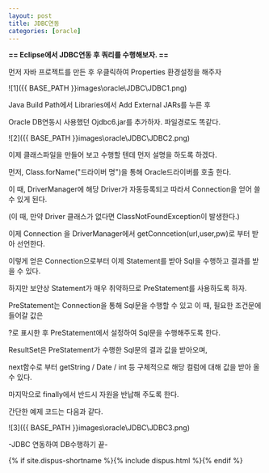 ```yaml
---
layout: post
title: JDBC연동
categories: [oracle]
---
```


**== Eclipse에서 JDBC연동 후 쿼리를 수행해보자. ==**<br>

먼저 자바 프로젝트를 만든 후 우클릭하여 Properties 환경설정을 해주자<br>

![1]({{ BASE_PATH }}images\oracle\JDBC\JDBC1.png)<br>

Java Build Path에서 Libraries에서 Add External JARs를 누른 후<br>

Oracle DB연동시 사용했던 Ojdbc6.jar를 추가하자. 파일경로도 똑같다.<br>

![2]({{ BASE_PATH }}images\oracle\JDBC\JDBC2.png)<br>

이제 클래스파일을 만들어 보고 수행할 텐데 먼저 설명을 하도록 하겠다.<br>

먼저, Class.forName("드라이버 명")을 통해 Oracle드라이버를 호출 한다.<br>

이 때, DriverManager에 해당 Driver가 자동등록되고 따라서 Connection을 얻어 쓸 수 있게 된다.<br>

(이 때, 만약 Driver 클래스가 없다면 ClassNotFoundException이 발생한다.)<br>

이제 Connection 을 DriverManager에서 getConncetion(url,user,pw)로 부터 받아 선언한다.<br>

이렇게 얻은 Connection으로부터 이제 Statement를 받아 Sql을 수행하고 결과를 받을 수 있다.<br>

하지만 보안상 Statement가 매우 취약하므로 PreStatement를 사용하도록 하자.<br>

PreStatement는 Connection을 통해 Sql문을 수행할 수 있고 이 때, 필요한 조건문에 들어갈 값은<br>

?로 표시한 후 PreStatement에서 설정하여 Sql문을 수행해주도록 한다.<br>

ResultSet은 PreStatement가 수행한 Sql문의 결과 값을 받아오며, <br>

next함수로 부터 getString / Date / int 등 구체적으로 해당 컬럼에 대해 값을 받아 올 수 있다.<br>

마지막으로 finally에서 반드시 자원을 반납해 주도록 한다.<br>

간단한 예제 코드는 다음과 같다.<br>

![3]({{ BASE_PATH }}images\oracle\JDBC\JDBC3.png)<br>

-JDBC 연동하여 DB수행하기 끝-<br>



{% if site.dispus-shortname %}{% include dispus.html %}{% endif %}